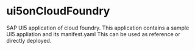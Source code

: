 # ui5onCloudFoundry
SAP UI5 application of cloud foundry.
This application contains a sample UI5 appliation and its manifest.yaml 
This can be used as reference or directly deployed.
